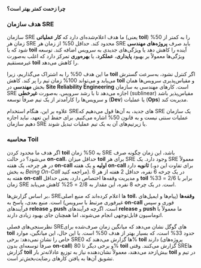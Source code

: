 **چرا زحمت کمتر بهتر است؟**

### هدف سازمان SRE
سازمان SRE ما هدف اعلام‌شده‌ای دارد که **کار عملیاتی** (یعنی **toil**) را به کمتر از 50% زمان هر SRE محدود کند. حداقل 50% از زمان هر SRE باید صرف **پروژه‌های مهندسی** شود که یا **toil** آینده را کاهش دهد یا ویژگی‌های جدیدی به سرویس اضافه کند. توسعه ویژگی‌ها معمولاً بر بهبود **پایداری**، **عملکرد**، یا **بهره‌وری** تمرکز دارد که اغلب به‌صورت غیرمستقیم **toil** را کاهش می‌دهد.

ما این هدف 50% را به اشتراک می‌گذاریم، زیرا **toil** اگر کنترل نشود، به‌سرعت گسترش می‌یابد و می‌تواند 100% زمان تیم را پر کند. کاهش **toil** و مقیاس‌پذیری سرویس‌ها همان بخش **مهندسی** در **Site Reliability Engineering** است. کارهای مهندسی به سازمان SRE اجازه می‌دهد تا با رشد سرویس، به‌صورت **غیرخطی** (sublinear) مقیاس‌پذیر باشد و سرویس‌ها را کارآمدتر از یک تیم صرفاً توسعه (**Dev**) یا عملیات (**Ops**) مدیریت کند.

علاوه بر این، هنگام استخدام SREهای جدید، به آن‌ها قول می‌دهیم که SRE یک سازمان عملیات سنتی نیست و به قانون 50% اشاره می‌کنیم. برای حفظ این تعهد، نباید اجازه دهیم سازمان SRE یا زیرتیم‌های آن به یک تیم عملیات تبدیل شوند.

### محاسبه Toil
اگر هدف ما محدود کردن **toil** به 50% زمان SRE باشد، این زمان چگونه صرف می‌شود؟ در حالت **on-call**، حداقل میزان **toil** برای هر SRE وجود دارد. یک SRE معمولاً در هر چرخه، یک هفته **on-call اولیه** و یک هفته **on-call ثانویه** دارد (برای تفاوت این دو، به بخش *Being On-Call* مراجعه کنید). در یک چرخه 6 نفره، حداقل 2 هفته از هر 6 هفته به **on-call** و مدیریت وقفه‌ها اختصاص دارد، یعنی حداقل **toil** برابر با 2/6 = 33% زمان SRE است. در یک چرخه 8 نفره، این مقدار به 2/8 = 25% کاهش می‌یابد.

بر اساس گزارش‌ها، SREها اعلام کرده‌اند که منبع اصلی **toil**، **وقفه‌ها** (پیام‌ها و ایمیل‌های غیرفوری مرتبط با سرویس) است. منبع بعدی، پاسخ به **on-call** فوری و سپس فرآیندهای **release** و **push** است. اگرچه فرآیندهای **release** و **push** ما معمولاً با اتوماسیون قابل‌توجهی انجام می‌شوند، اما همچنان جای بهبود زیادی دارند.

نظرسنجی‌های فصلی SREهای گوگل نشان می‌دهد که میانگین زمان صرف‌شده برای **toil** حدود 33% است، که بسیار بهتر از هدف 50% است. با این حال، این میانگین، موارد خاص را نشان نمی‌دهد: برخی SREها گزارش می‌دهند که 0% **toil** دارند (پروژه‌های صرفاً توسعه‌ای بدون **on-call**) و برخی دیگر تا 80% **toil** گزارش می‌کنند. وقتی SREها گزارش **toil** بیش‌ازحد می‌دهند، معمولاً نشان‌دهنده نیاز به توزیع عادلانه‌تر بار **toil** در تیم و تشویق آن‌ها به یافتن کارهای رضایت‌بخش‌تر است.